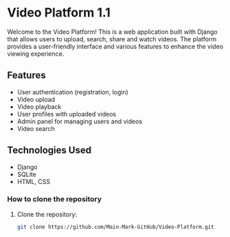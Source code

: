 # Video Platform 1.1

Welcome to the Video Platform! This is a web application built with Django that allows users to upload, search, share and watch videos.
The platform provides a user-friendly interface and various features to enhance the video viewing experience.

## Features

- User authentication (registration, login)
- Video upload 
- Video playback 
- User profiles with uploaded videos
- Admin panel for managing users and videos
- Video search

## Technologies Used

- Django
- SQLite 
- HTML, CSS

### How to clone the repository

1. Clone the repository:

   ```bash
   git clone https://github.com/Main-Mark-GitHub/Video-Platform.git
   
